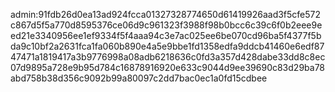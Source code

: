 admin:91fdb26d0ea13ad924fcca01327328774650d61419926aad3f5cfe572c867d5f5a770d8595376ce06d9c961323f3988f98b0bcc6c39c6f0b2eee9eed21e3340956ee1ef9334f5f4aaa94c3e7ac025ee6be070cd96ba5f4377f5bda9c10bf2a2631fca1fa060b890e4a5e9bbe1fd1358edfa9ddcb41460e6edf8747471a1819417a3b9776998a08adb6218636c0fd3a357d428dabe33dd8c8ec07d9895a728e9b95d784c16878916920e633c9044d9ee39690c83d29ba78abd758b38d356c9092b99a80097c2dd7bac0ec1a0fd15cdbee
